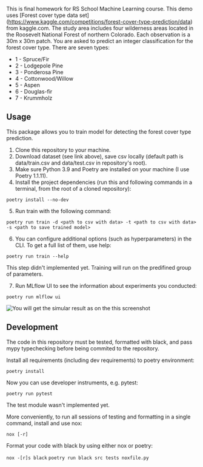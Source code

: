 
This is final homework for RS School Machine Learning course.
This demo uses [Forest cover type data set] (https://www.kaggle.com/competitions/forest-cover-type-prediction/data) from kaggle.com.
The study area includes four wilderness areas located in the Roosevelt National Forest of northern Colorado. 
Each observation is a 30m x 30m patch. You are asked to predict an integer classification for the forest cover type. 
There are seven types:
* 1 - Spruce/Fir
* 2 - Lodgepole Pine
* 3 - Ponderosa Pine
* 4 - Cottonwood/Willow
* 5 - Aspen
* 6 - Douglas-fir
* 7 - Krummholz 

## Usage
This package allows you to train model for detecting the forest cover type prediction.

1.   Clone this repository to your machine.
2. Download dataset (see link above), save csv locally (default path is data/train.csv and data/test.csv in repository's root).
3. Make sure Python 3.9 and Poetry are installed on your machine (I use Poetry 1.1.11).
4. Install the project dependencies (run this and following commands in a terminal, from the root of a cloned repository): 

```poetry install --no-dev```

5. Run train with the following command:

```poetry run train -d <path to csv with data> -t <path to csv with data> -s <path to save trained model>```

6. You can configure additional options (such as hyperparameters) in the CLI. To get a full list of them, use help:

```poetry run train --help```

This step didn't implemented yet. Training will run on the predifined group of parameters.

7. Run MLflow UI to see the information about experiments you conducted:

```poetry run mlflow ui```

![You will get the simular result as on the this screenshot](https://github.com/Zauralochka/forest/blob/main/images/screenshot_mlflow.png)

## Development
The code in this repository must be tested, formatted with black, and pass mypy typechecking before being commited to the repository.

Install all requirements (including dev requirements) to poetry environment: 

```poetry install```

Now you can use developer instruments, e.g. pytest:

```poetry run pytest```

The test module wasn't implemented yet.

More conveniently, to run all sessions of testing and formatting in a single command, install and use nox:

```nox [-r]```

Format your code with black by using either nox or poetry:

```nox -[r]s black```
```poetry run black src tests noxfile.py```